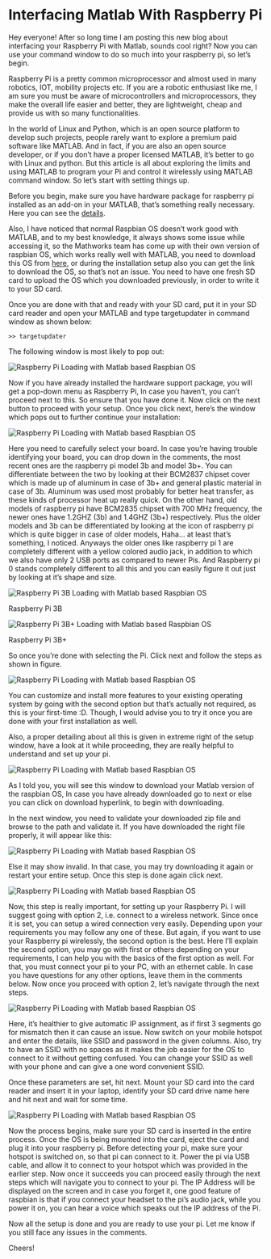 # Interfacing Matlab With Raspberry Pi


Hey everyone! After so long time I am posting this new blog about interfacing your Raspberry Pi with Matlab, sounds cool right? Now you can use your command window to do so much into your raspberry pi, so let’s begin.

Raspberry Pi is a pretty common microprocessor and almost used in many robotics, IOT, mobility projects etc. If you are a robotic enthusiast like me, I am sure you must be aware of microcontrollers and microprocessors, they make the overall life easier and better, they are lightweight, cheap and provide us with so many functionalities.

In the world of Linux and Python, which is an open source platform to develop such projects, people rarely want to explore a premium paid software like MATLAB. And in fact, if you are also an open source developer, or if you don’t have a proper licensed MATLAB, it’s better to go with Linux and python. But this article is all about exploring the limits and using MATLAB to program your Pi and control it wirelessly using MATLAB command window. So let’s start with setting things up.

 

Before you begin, make sure you have hardware package for raspberry pi installed as an add-on in your MATLAB, that’s something really necessary. Here you can see the [details](https://in.mathworks.com/matlabcentral/fileexchange/45145-matlab-support-package-for-raspberry-pi-hardware).

Also, I have noticed that normal Raspbian OS doesn’t work good with MATLAB, and to my best knowledge, it always shows some issue while accessing it, so the Mathworks team has come up with their own version of raspbian OS, which works really well with MATLAB, you need to download this OS from [here](https://github.com/mathworks/Raspbian_OS_Setup/releases/download/R18.1.0/mathworks_raspbian_R18.1.0.zip), or during the installation setup also you can get the link to download the OS, so that’s not an issue. You need to have one fresh SD card to upload the OS which you downloaded previously, in order to write it to your SD card.

Once you are done with that and ready with your SD card, put it in your SD card reader and open your MATLAB and type targetupdater in command window as shown below:

```
>> targetupdater
```

The following window is most likely to pop out:

![Raspberry Pi Loading with Matlab based Raspbian OS](https://technopain.files.wordpress.com/2018/12/1111.jpg)

Now if you have already installed the hardware support package, you will get a pop-down menu as Raspberry Pi, In case you haven’t, you can’t proceed next to this. So ensure that you have done it. Now click on the next button to proceed with your setup. Once you click next, here’s the window which pops out to further continue your installation:


![Raspberry Pi Loading with Matlab based Raspbian OS](https://technopain.files.wordpress.com/2018/12/21.jpg)

Here you need to carefully select your board. In case you’re having trouble identifying your board, you can drop down in the comments, the most recent ones are the raspberry pi model 3b and model 3b+. You can differentiate between the two by looking at their BCM2837 chipset cover which is made up of aluminum in case of 3b+ and general plastic material in case of 3b. Aluminum was used most probably for better heat transfer, as these kinds of processor heat up really quick. On the other hand, old models of raspberry pi have BCM2835 chipset with 700 MHz frequency, the newer ones have 1.2GHZ (3b) and 1.4GHZ (3b+) respectively. Plus the older models and 3b can be differentiated by looking at the icon of raspberry pi which is quite bigger in case of older models, Haha… at least that’s something, I noticed. Anyways the older ones like raspberry pi 1 are completely different with a yellow colored audio jack, in addition to which we also have only 2 USB ports as compared to newer Pis. And Raspberry pi 0 stands completely different to all this and you can easily figure it out just by looking at it’s shape and size.


![Raspberry Pi 3B Loading with Matlab based Raspbian OS](https://technopain.files.wordpress.com/2018/12/3b.jpg)

Raspberry Pi 3B

![Raspberry Pi 3B+ Loading with Matlab based Raspbian OS](https://technopain.files.wordpress.com/2018/12/14643-Raspberry_Pi_3_B_-05.jpg)

Raspberry Pi 3B+


So once you’re done with selecting the Pi. Click next and follow the steps as shown in figure.

![Raspberry Pi Loading with Matlab based Raspbian OS](https://technopain.files.wordpress.com/2018/12/111.jpg)

You can customize and install more features to your existing operating system by going with the second option but that’s actually not required, as this is your first-time :D. Though, I would advise you to try it once you are done with your first installation as well.

Also, a proper detailing about all this is given in extreme right of the setup window, have a look at it while proceeding, they are really helpful to understand and set up your pi.

![Raspberry Pi Loading with Matlab based Raspbian OS](https://technopain.files.wordpress.com/2018/12/111-1.jpg)

As I told you, you will see this window to download your Matlab version of the raspbian OS, In case you have already downloaded go to next or else you can click on download hyperlink, to begin with downloading.

In the next window, you need to validate your downloaded zip file and browse to the path and validate it. If you have downloaded the right file properly, it will appear like this:

![Raspberry Pi Loading with Matlab based Raspbian OS](https://technopain.files.wordpress.com/2018/12/111-2.jpg)

Else it may show invalid. In that case, you may try downloading it again or restart your entire setup. Once this step is done again click next.

![Raspberry Pi Loading with Matlab based Raspbian OS](https://technopain.files.wordpress.com/2018/12/22.jpg)

Now, this step is really important, for setting up your Raspberry Pi. I will suggest going with option 2, i.e. connect to a wireless network. Since once it is set, you can setup a wired connection very easily. Depending upon your requirements you may follow any one of these. But again, if you want to use your Raspberry pi wirelessly, the second option is the best. Here I’ll explain the second option, you may go with first or others depending on your requirements, I can help you with the basics of the first option as well. For that, you must connect your pi to your PC, with an ethernet cable. In case you have questions for any other options, leave them in the comments below.  Now once you proceed with option 2, let’s navigate through the next steps.

![Raspberry Pi Loading with Matlab based Raspbian OS](https://technopain.files.wordpress.com/2018/12/21-1.jpg)

Here, it’s healthier to give automatic IP assignment, as if first 3 segments go for mismatch then it can cause an issue. Now switch on your mobile hotspot and enter the details, like SSID and password in the given columns. Also, try to have an SSID with no spaces as it makes the job easier for the OS to connect to it without getting confused. You can change your SSID as well with your phone and can give a one word convenient SSID.

Once these parameters are set, hit next. Mount your SD card into the card reader and insert it in your laptop, identify your SD card drive name here and hit next and wait for some time.

![Raspberry Pi Loading with Matlab based Raspbian OS](https://technopain.files.wordpress.com/2018/12/21-2.jpg)

Now the process begins, make sure your SD card is inserted in the entire process. Once the OS is being mounted into the card, eject the card and plug it into your raspberry pi. Before detecting your pi, make sure your hotspot is switched on, so that pi can connect to it. Power the pi via USB cable, and allow it to connect to your hotspot which was provided in the earlier step. Now once it succeeds you can proceed easily through the next steps which will navigate you to connect to your pi. The IP Address will be displayed on the screen and in case you forget it, one good feature of raspbian is that if you connect your headset to the pi’s audio jack, while you power it on, you can hear a voice which speaks out the IP address of the Pi.

Now all the setup is done and you are ready to use your pi.  Let me know if you still face any issues in the comments.

Cheers!


